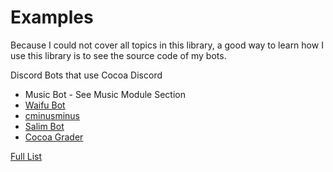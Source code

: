 # Examples

Because I could not cover all topics in this library, a good way to learn
how I use this library is to see the source code of my bots.

Discord Bots that use Cocoa Discord

- Music Bot - See Music Module Section
- [Waifu Bot](https://github.com/Leomotors/waifu-bot)
- [cminusminus](https://github.com/Leomotors/cminusminus)
- [Salim Bot](https://github.com/Leomotors/Salim-Bot)
- [Cocoa Grader](https://github.com/Leomotors/cocoa-grader)

[Full List](https://github.com/Leomotors/cocoa-discord/network/dependents?package_id=UGFja2FnZS0yOTg1MDIyMTQw)
